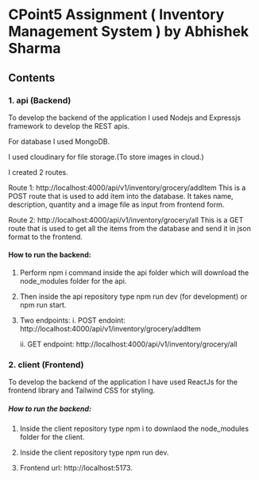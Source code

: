 # CPoint5 Assignment ( Inventory Management System ) by Abhishek Sharma

## Contents

### 1. api (Backend)

To develop the backend of the application I used Nodejs and Expressjs framework to develop the REST apis. 

For database I used MongoDB.

I used cloudinary for file storage.(To store images in cloud.)

I created 2 routes.

Route 1: http://localhost:4000/api/v1/inventory/grocery/addItem
This is a POST route that is used to add item into the database. It takes name, description, quantity and a image file as input from frontend form.

Route 2: http://localhost:4000/api/v1/inventory/grocery/all
This is a GET route that is used to get all the items from the database and send it in json format to the frontend.

#### How to run the backend:
1. Perform npm i command inside the api folder which will download the node_modules folder for the api. 

2. Then inside the api repository type npm run dev (for development) or npm run start.

3. Two endpoints:
   i. POST endoint: http://localhost:4000/api/v1/inventory/grocery/addItem

   ii. GET endpoint: http://localhost:4000/api/v1/inventory/grocery/all

### 2. client (Frontend)

To develop the backend of the application I have used ReactJs for the frontend library and Tailwind CSS for styling.

##### How to run the backend:
1. Inside the client repository type npm i to downlaod the node_modules folder for the client.

2. Inside the client repository type npm run dev. 

3. Frontend url: http://localhost:5173. 



